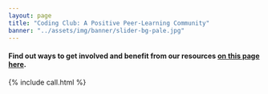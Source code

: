 ```yaml
---
layout: page
title: "Coding Club: A Positive Peer-Learning Community"
banner: "../assets/img/banner/slider-bg-pale.jpg"
---
```


<meta http-equiv="Refresh" content="0; url=https://ourcodingclub.github.io/involve/" />

<h4>Find out ways to get involved and benefit from our resources <a href="https://ourcodingclub.github.io/involve/">on this page here</a>.</h4>

{% include call.html %}
